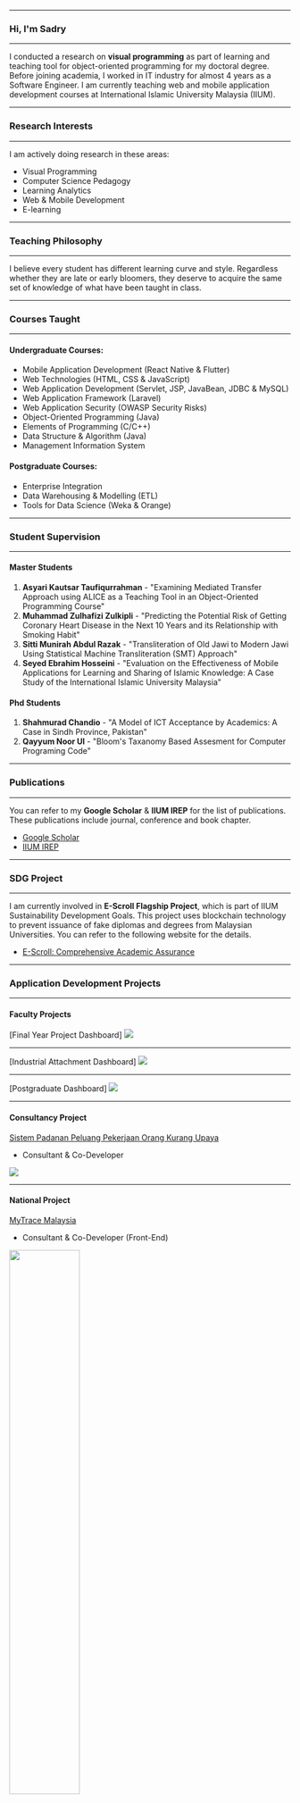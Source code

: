 
---

###   Hi, I'm Sadry
---
I conducted a research on **visual programming** as part of learning and teaching tool for object-oriented programming for my doctoral degree. Before joining academia, I worked in IT industry for almost 4 years as a Software Engineer. I am currently teaching web and mobile application development courses at International Islamic University Malaysia (IIUM). 


---

###   Research Interests
---
I am actively doing research in these areas:
- Visual Programming
- Computer Science Pedagogy
- Learning Analytics
- Web & Mobile Development
- E-learning

---
### Teaching Philosophy

---
I believe every student has different learning curve and style. Regardless whether they are late or early bloomers, they deserve to acquire the same set of knowledge of what have been taught in class.

---

### Courses Taught
---

#### Undergraduate Courses:
- Mobile Application Development (React Native & Flutter)
- Web Technologies (HTML, CSS & JavaScript)
- Web Application Development (Servlet, JSP, JavaBean, JDBC & MySQL)
- Web Application Framework (Laravel)
- Web Application Security (OWASP Security Risks)
- Object-Oriented Programming (Java)
- Elements of Programming (C/C++)
- Data Structure & Algorithm (Java)
- Management Information System

#### Postgraduate Courses:
- Enterprise Integration
- Data Warehousing & Modelling (ETL)
- Tools for Data Science (Weka & Orange)


---

### Student Supervision
---

#### Master Students
1. **Asyari Kautsar Taufiqurrahman** - "Examining Mediated Transfer Approach using ALICE as a Teaching Tool in an Object-Oriented Programming Course"
2. **Muhammad Zulhafizi Zulkipli** - "Predicting the Potential Risk of Getting Coronary Heart Disease in the Next 10 Years and its Relationship with Smoking Habit"
3. **Sitti Munirah Abdul Razak** - "Transliteration of Old Jawi to Modern Jawi Using Statistical Machine Transliteration (SMT) Approach"
4. **Seyed Ebrahim Hosseini** - "Evaluation on the Effectiveness of Mobile Applications for Learning and Sharing of Islamic Knowledge: A Case Study of the International Islamic University Malaysia"

#### Phd Students
1. **Shahmurad Chandio** - "A Model of ICT Acceptance by Academics: A Case in Sindh Province, Pakistan"
2. **Qayyum Noor Ul** - "Bloom's Taxanomy Based Assesment for Computer Programing Code"


---

### Publications
---
You can refer to my **Google Scholar** & **IIUM IREP** for the list of publications. These publications include journal, conference and book chapter.
- [Google Scholar](https://scholar.google.com/citations?user=5jaLAUsAAAAJ&hl=en)
- [IIUM IREP](http://irep.iium.edu.my/view/creators/Abu_Seman=3AMuhamad_Sadry=3A=3A.html)

---

### SDG Project
---
I am currently involved in **E-Scroll Flagship Project**, which is part of IIUM Sustainability Development Goals. This project uses blockchain technology to prevent issuance of fake diplomas and degrees from Malaysian Universities. You can refer to the following website for the details.
- [E-Scroll: Comprehensive Academic Assurance](http://www.iium.edu.my/kulliyyah/kict/flagship-projects)

---

### Application Development Projects
---

#### Faculty Projects

[Final Year Project Dashboard]
<img src="images/FYP Dashboard.png?raw=true"/>

---
[Industrial Attachment Dashboard]
<img src="images/IAP Dashboard.png?raw=true"/>

---
[Postgraduate Dashboard]
<img src="images/PG Dashboard.png?raw=true"/>

---

#### Consultancy Project

[Sistem Padanan Peluang Pekerjaan Orang Kurang Upaya](https://spppkp.com/)

- Consultant & Co-Developer

<img src="images/spppkp.jpg?raw=true"/>

---

#### National Project

[MyTrace Malaysia](https://www.malaysia.gov.my/portal/content/30955)

- Consultant & Co-Developer (Front-End)

<img src="images/mytrace.PNG?raw=true" height="50%" width="50%"/>

---

<p style="font-size:11px">Page template forked from <a href="https://github.com/evanca/quick-portfolio">evanca</a></p>
<!-- Remove above link if you don't want to attibute -->
